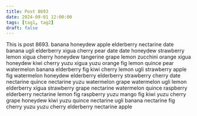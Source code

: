 ```yaml
---
title: Post 8693
date: 2024-09-01 12:00:00
tags: [tag1, tag2]
draft: false
---
```

This is post 8693.
banana
honeydew
apple
elderberry
nectarine
date
banana
ugli
elderberry
xigua
cherry
pear
date
date
honeydew
strawberry
lemon
xigua
cherry
honeydew
tangerine
grape
lemon
zucchini
orange
xigua
honeydew
kiwi
cherry
yuzu
xigua
yuzu
orange
fig
lemon
quince
pear
watermelon
banana
elderberry
fig
kiwi
cherry
lemon
ugli
strawberry
apple
fig
watermelon
honeydew
elderberry
elderberry
strawberry
cherry
date
nectarine
quince
nectarine
yuzu
watermelon
grape
watermelon
ugli
lemon
elderberry
xigua
strawberry
grape
nectarine
watermelon
quince
raspberry
elderberry
nectarine
lemon
fig
raspberry
yuzu
mango
fig
kiwi
yuzu
cherry
grape
honeydew
kiwi
yuzu
quince
nectarine
ugli
banana
nectarine
fig
cherry
yuzu
yuzu
cherry
elderberry
nectarine
apple
